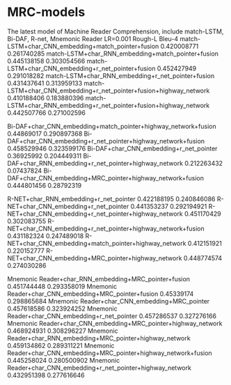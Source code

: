 # MRC-models
The latest model of Machine Reader Comprehension, include match-LSTM, Bi-DAF, R-net, Mnemonic Reader
LR=0.001	Rough-L	Bleu-4
match-LSTM+char_CNN_embedding+match_pointer+fusion	0.420008771	0.261740285
match-LSTM+char_RNN_embedding+match_pointer+fusion	0.445138158	0.303054566
match-LSTM+char_CNN_embedding+r_net_pointer+fusion	0.452427949	0.291018282
match-LSTM+char_RNN_embedding+r_net_pointer+fusion	0.431437641	0.313959133
match-LSTM+char_CNN_embedding+r_net_pointer+fusion+highway_network	0.410188406	0.183880396
match-LSTM+char_RNN_embedding+r_net_pointer+fusion+highway_network	0.442507766	0.271002596
		
Bi-DAF+char_CNN_embedding+match_pointer+highway_network+fusion	0.44869017	0.290897368
Bi-DAF+char_CNN_embedding+r_net_pointer+highway_network+fusion	0.458529946	0.323599176
Bi-DAF+char_CNN_embedding+r_net_pointer	0.36925992	0.204449311
Bi-DAF+char_RNN_embedding+r_net_pointer+highway_network	0.212263432	0.07437824
Bi-DAF+char_CNN_embedding+MRC_pointer+highway_network+fusion	0.444801456	0.28792319
		
R-NET+char_RNN_embedding+r_net_pointer	0.422188195	0.240846086
R-NET+char_CNN_embedding+r_net_pointer	0.441353237	0.292194921
R-NET+char_CNN_embedding+r_net_pointer+highway_network	0.451170429	0.302083755
R-NET+char_CNN_embedding+r_net_pointer+highway_network+fusion	0.431182324	0.247489018
R-NET+char_CNN_embedding+match_pointer+highway_network	0.412151921	0.220152777
R-NET+char_CNN_embedding+MRC_pointer+highway_network	0.448774574	0.274030286
		
Mnemonic Reader+char_RNN_embedding+MRC_pointer+fusion	0.451744448	0.293358019
Mnemonic Reader+char_CNN_embedding+MRC_pointer+fusion	0.45339174	0.298865684
Mnemonic Reader+char_CNN_embedding+MRC_pointer	0.457618586	0.323924252
Mnemonic Reader+char_CNN_embedding+r_net_pointer	0.457286537	0.327276166
Mnemonic Reader+char_CNN_embedding+MRC_pointer+highway_network	0.468924931	0.308296227
Mnemonic Reader+char_RNN_embedding+MRC_pointer+highway_network	0.459134862	0.289311221
Mnemonic Reader+char_CNN_embedding+MRC_pointer+highway_network+fusion	0.445258024	0.280500902
Mnemonic Reader+char_CNN_embedding+r_net_pointer+highway_network	0.432951398	0.277616646
